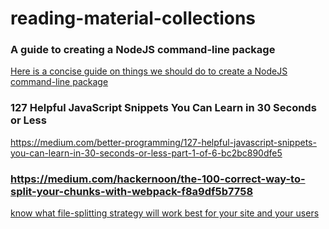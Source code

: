 # reading-material-collections


### A guide to creating a NodeJS command-line package
[Here is a concise guide on things we should do to create a NodeJS command-line package](https://x-team.com/blog/a-guide-to-creating-a-nodejs-command/)

### 127 Helpful JavaScript Snippets You Can Learn in 30 Seconds or Less
https://medium.com/better-programming/127-helpful-javascript-snippets-you-can-learn-in-30-seconds-or-less-part-1-of-6-bc2bc890dfe5

### https://medium.com/hackernoon/the-100-correct-way-to-split-your-chunks-with-webpack-f8a9df5b7758
[know what file-splitting strategy will work best for your site and your users](https://medium.com/hackernoon/the-100-correct-way-to-split-your-chunks-with-webpack-f8a9df5b7758)
